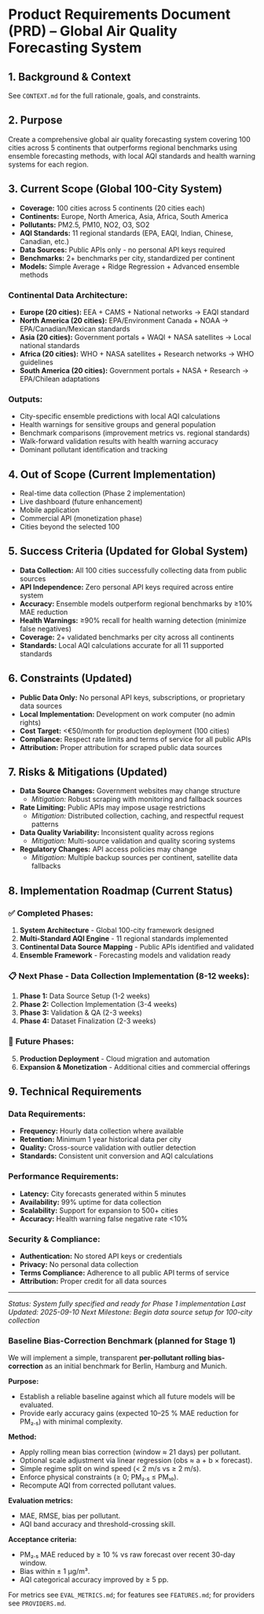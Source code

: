 # Product Requirements Document (PRD) – Global Air Quality Forecasting System

## 1. Background & Context
See `CONTEXT.md` for the full rationale, goals, and constraints.

## 2. Purpose
Create a comprehensive global air quality forecasting system covering 100 cities across 5 continents that outperforms regional benchmarks using ensemble forecasting methods, with local AQI standards and health warning systems for each region.

## 3. Current Scope (Global 100-City System)
- **Coverage:** 100 cities across 5 continents (20 cities each)
- **Continents:** Europe, North America, Asia, Africa, South America
- **Pollutants:** PM2.5, PM10, NO2, O3, SO2
- **AQI Standards:** 11 regional standards (EPA, EAQI, Indian, Chinese, Canadian, etc.)
- **Data Sources:** Public APIs only - no personal API keys required
- **Benchmarks:** 2+ benchmarks per city, standardized per continent
- **Models:** Simple Average + Ridge Regression + Advanced ensemble methods

### **Continental Data Architecture:**
- **Europe (20 cities):** EEA + CAMS + National networks → EAQI standard
- **North America (20 cities):** EPA/Environment Canada + NOAA → EPA/Canadian/Mexican standards
- **Asia (20 cities):** Government portals + WAQI + NASA satellites → Local national standards
- **Africa (20 cities):** WHO + NASA satellites + Research networks → WHO guidelines
- **South America (20 cities):** Government portals + NASA + Research → EPA/Chilean adaptations

### **Outputs:**
- City-specific ensemble predictions with local AQI calculations
- Health warnings for sensitive groups and general population
- Benchmark comparisons (improvement metrics vs. regional standards)
- Walk-forward validation results with health warning accuracy
- Dominant pollutant identification and tracking

## 4. Out of Scope (Current Implementation)
- Real-time data collection (Phase 2 implementation)
- Live dashboard (future enhancement)
- Mobile application
- Commercial API (monetization phase)
- Cities beyond the selected 100

## 5. Success Criteria (Updated for Global System)
- **Data Collection:** All 100 cities successfully collecting data from public sources
- **API Independence:** Zero personal API keys required across entire system
- **Accuracy:** Ensemble models outperform regional benchmarks by ≥10% MAE reduction
- **Health Warnings:** ≥90% recall for health warning detection (minimize false negatives)
- **Coverage:** 2+ validated benchmarks per city across all continents
- **Standards:** Local AQI calculations accurate for all 11 supported standards

## 6. Constraints (Updated)
- **Public Data Only:** No personal API keys, subscriptions, or proprietary data sources
- **Local Implementation:** Development on work computer (no admin rights)
- **Cost Target:** <€50/month for production deployment (100 cities)
- **Compliance:** Respect rate limits and terms of service for all public APIs
- **Attribution:** Proper attribution for scraped public data sources

## 7. Risks & Mitigations (Updated)
- **Data Source Changes:** Government websites may change structure
  - *Mitigation:* Robust scraping with monitoring and fallback sources
- **Rate Limiting:** Public APIs may impose usage restrictions
  - *Mitigation:* Distributed collection, caching, and respectful request patterns
- **Data Quality Variability:** Inconsistent quality across regions
  - *Mitigation:* Multi-source validation and quality scoring systems
- **Regulatory Changes:** API access policies may change
  - *Mitigation:* Multiple backup sources per continent, satellite data fallbacks

## 8. Implementation Roadmap (Current Status)

### ✅ **Completed Phases:**
1. **System Architecture** - Global 100-city framework designed
2. **Multi-Standard AQI Engine** - 11 regional standards implemented
3. **Continental Data Source Mapping** - Public APIs identified and validated
4. **Ensemble Framework** - Forecasting models and validation ready

### 📋 **Next Phase - Data Collection Implementation (8-12 weeks):**
1. **Phase 1:** Data Source Setup (1-2 weeks)
2. **Phase 2:** Collection Implementation (3-4 weeks)
3. **Phase 3:** Validation & QA (2-3 weeks)
4. **Phase 4:** Dataset Finalization (2-3 weeks)

### 🚀 **Future Phases:**
5. **Production Deployment** - Cloud migration and automation
6. **Expansion & Monetization** - Additional cities and commercial offerings

## 9. Technical Requirements

### **Data Requirements:**
- **Frequency:** Hourly data collection where available
- **Retention:** Minimum 1 year historical data per city
- **Quality:** Cross-source validation with outlier detection
- **Standards:** Consistent unit conversion and AQI calculations

### **Performance Requirements:**
- **Latency:** City forecasts generated within 5 minutes
- **Availability:** 99% uptime for data collection
- **Scalability:** Support for expansion to 500+ cities
- **Accuracy:** Health warning false negative rate <10%

### **Security & Compliance:**
- **Authentication:** No stored API keys or credentials
- **Privacy:** No personal data collection
- **Terms Compliance:** Adherence to all public API terms of service
- **Attribution:** Proper credit for all data sources

---

*Status: System fully specified and ready for Phase 1 implementation*
*Last Updated: 2025-09-10*
*Next Milestone: Begin data source setup for 100-city collection*

### Baseline Bias-Correction Benchmark (planned for Stage 1)
We will implement a simple, transparent **per-pollutant rolling bias-correction** as an initial benchmark for Berlin, Hamburg and Munich.

**Purpose:**
- Establish a reliable baseline against which all future models will be evaluated.
- Provide early accuracy gains (expected 10–25 % MAE reduction for PM₂.₅) with minimal complexity.

**Method:**
- Apply rolling mean bias correction (window ≈ 21 days) per pollutant.
- Optional scale adjustment via linear regression (obs ≈ a + b × forecast).
- Simple regime split on wind speed (< 2 m/s vs ≥ 2 m/s).
- Enforce physical constraints (≥ 0; PM₂.₅ ≤ PM₁₀).
- Recompute AQI from corrected pollutant values.

**Evaluation metrics:**
- MAE, RMSE, bias per pollutant.
- AQI band accuracy and threshold-crossing skill.

**Acceptance criteria:**
- PM₂.₅ MAE reduced by ≥ 10 % vs raw forecast over recent 30-day window.
- Bias within ± 1 µg/m³.
- AQI categorical accuracy improved by ≥ 5 pp.

For metrics see `EVAL_METRICS.md`; for features see `FEATURES.md`; for providers see `PROVIDERS.md`.
